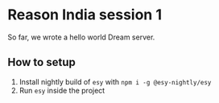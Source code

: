 # Reason India session 1

So far, we wrote a hello world Dream server.

## How to setup

1. Install nightly build of `esy` with `npm i -g @esy-nightly/esy`
2. Run `esy` inside the project

